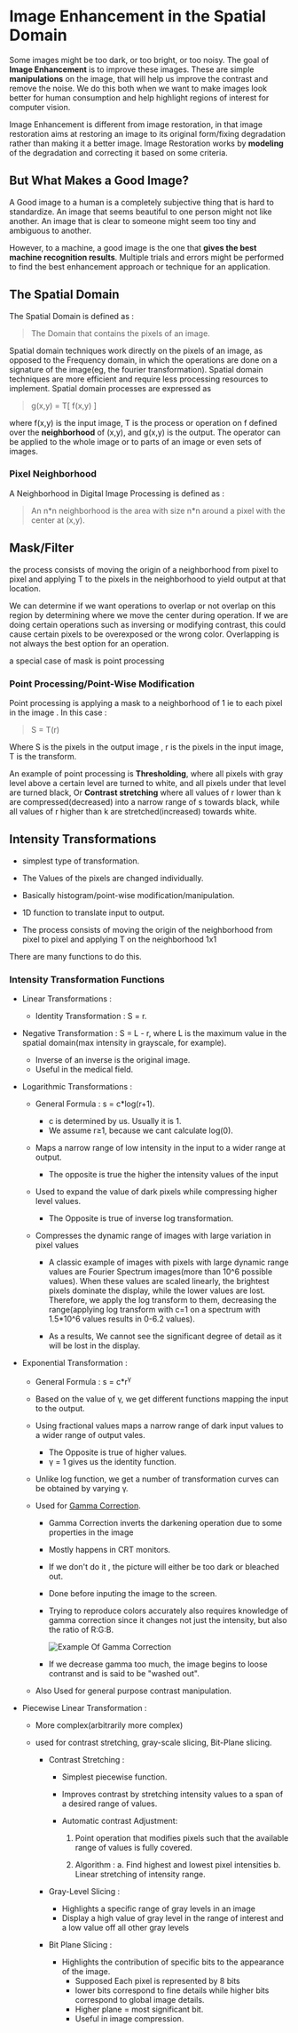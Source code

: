 # Image Enhancement in the Spatial Domain

Some images might be too dark, or too bright, or too noisy. The goal of 
**Image Enhancement** is to improve these images. These are simple
**manipulations** on the image, that will help us improve the contrast and remove the noise.
We do this both when we want to make images look better for human consumption
and help highlight regions of interest for computer vision.

Image Enhancement is different from image restoration, in that image restoration
aims at restoring an image to its original form/fixing degradation
rather than making it a better image. Image Restoration works by
**modeling** of the degradation and correcting it based on some criteria.

## But What Makes a Good Image?

A Good image to a human is a completely subjective thing that is hard 
to standardize. An image that seems beautiful to one person might 
not like another. An image that is clear to someone might seem too 
tiny and ambiguous to another.

However, to a machine, a good image is the one 
that **gives the best machine recognition results**.
Multiple trials and errors might be performed to find the best 
enhancement approach or technique for an application.

## The Spatial Domain 

The Spatial Domain is defined as :

> The Domain that contains the pixels of an image.

Spatial domain techniques work directly on the pixels of an image, as 
opposed to the Frequency domain, in which the operations are done 
on a signature of the image(eg, the fourier transformation).
Spatial domain techniques are more efficient and require less processing
resources to implement. Spatial domain processes are expressed as

> g(x,y) = T\[ f(x,y) \]

where f(x,y) is the input image, T is the process or operation on 
f defined over the **neighborhood** of (x,y), and g(x,y) is the output. The
operator can be applied to the whole image or to parts of an image or 
even sets of images.

### Pixel Neighborhood

A Neighborhood in Digital Image Processing is defined as :

> An n\*n neighborhood is the area with size n\*n around a pixel with the 
center at (x,y). 


## Mask/Filter

the process consists of moving the origin of a neighborhood from pixel 
to pixel and applying T to the pixels in the neighborhood to yield output
at that location. 

We can determine if we want operations to overlap or not
overlap on this region by determining where we move the center during
operation. If we are doing certain operations such as inversing or 
modifying contrast, this could cause certain pixels to be overexposed 
or the wrong color. Overlapping is not always the best option for 
an operation.

a special case of mask is point processing

### Point Processing/Point-Wise Modification

Point processing is applying a mask to a neighborhood of 1 ie to each 
pixel in the image . In this case :

> S = T\(r\)

Where S is the pixels in the output image , r 
is the pixels in the input image, T is the transform.

An example of point processing is **Thresholding**, where all pixels with gray level 
above a certain level are turned to white, and all pixels under that 
level are turned black, Or **Contrast stretching** where all values of r lower than k are 
compressed(decreased) into a narrow range of s towards black, while all
values of r higher than k are stretched(increased) towards white.


## Intensity Transformations 

- simplest type of transformation.

- The Values of the pixels are changed individually.

- Basically histogram/point-wise modification/manipulation.

- 1D function to translate input to output.

- The process consists of moving the origin of the neighborhood from pixel to 
pixel and applying T on the neighborhood 1x1

There are many functions to do this.

### Intensity Transformation Functions

- Linear Transformations :
  - Identity Transformation : S = r.

- Negative Transformation : S = L - r, where L is the maximum value in 
  the spatial domain(max intensity in grayscale, for example).
   - Inverse of an inverse is the original image.
   - Useful in the medical field.

- Logarithmic Transformations :

  - General Formula : s = c\*log\(r+1).
    - c is determined by us. Usually it is 1.
	- We assume r&ge;1, because we cant calculate log(0).
  
  - Maps a narrow range of low intensity in the input to a wider range
    at output.
    - The opposite is true the higher the intensity values of the input 
   
  - Used to expand the value of dark pixels while compressing higher level 
	values.
	- The Opposite is true of inverse log transformation.

  - Compresses the dynamic range of images with large variation in pixel
  values
    - A classic example of images with pixels with large dynamic range values
     are Fourier Spectrum images(more than 10^6 possible values). When these values
     are scaled linearly, the brightest pixels dominate the display, while 
     the lower values are lost. Therefore, we apply the log transform 
     to them, decreasing the range(applying log transform with c=1 on a spectrum 
     with 1.5*10^6 values results in 0-6.2 values).
     
	- As a results, We cannot see the significant degree of detail as it will be lost 
	  in the display.

- Exponential Transformation :
  - General Formula : s = c*r<sup>&gamma;</sup>
  
  - Based on the value of &gamma;, we get different functions mapping the input
  to the output.
  
  - Using fractional values maps a narrow range of dark input
   values to a wider range of output vales.
    - The Opposite is true of higher values.
	- &gamma; = 1 gives us the identity function.

  - Unlike log function, we get a number of transformation curves can 
  be obtained by varying &gamma;.
    
  - Used for [Gamma Correction](https://en.wikipedia.org/wiki/Gamma_correction#Windows.2C_Mac.2C_sRGB_and_TV.2Fvideo_standard_gammas).
	
	- Gamma Correction inverts the darkening operation due to some properties in the image
	
	- Mostly happens in CRT monitors.
	
	- If we don't do it , the picture will either be too dark or bleached out.
	
	- Done before inputing the image to the screen.
	
	- Trying to reproduce colors accurately also requires knowledge of gamma 
	correction since it changes not just the intensity, but also the ratio
	of R:G:B.
	  
	  ![Example Of Gamma Correction](https://image.slidesharecdn.com/04imageenhancementinspatialdomain-130831074136-phpapp01/95/04-image-enhancement-in-spatial-domain-dip-10-638.jpg?cb=1377934957)


	- If we decrease gamma too much, the image begins to loose contranst
	and is said to be "washed out".

  - Also Used for general purpose contrast manipulation.
  
- Piecewise Linear Transformation : 
	- More complex(arbitrarily more complex)
	- used for contrast stretching, gray-scale slicing, Bit-Plane slicing.
      
      - Contrast Stretching : 
		- Simplest piecewise function.
		- Improves contrast by stretching intensity values to a span of a desired
		range of values.
		- Automatic contrast Adjustment:
		  
		  1. Point operation that modifies pixels 
		  such that the available range of values is fully covered.
		  
		  2. Algorithm : 
		     a. Find highest and lowest pixel intensities
		     b. Linear stretching of intensity range.
		     
		 
	  - Gray-Level Slicing : 
	    - Highlights a specific range of gray levels in an image
	    - Display a high value of gray level in the range of interest and a
	    low value off all other gray levels

	  - Bit Plane Slicing :
		- Highlights the contribution of specific bits to the 
		  appearance of the image.
		  - Supposed Each pixel is represented by 8 bits
		  - lower bits correspond to fine details while higher bits
		  correspond to global image details.
		  - Higher plane = most significant bit.
		  - Useful in image compression.
		

